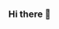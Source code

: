 ### Hi there 👋

<!--
**ThakurShubhamSingh/ThakurShubhamSingh** is a ✨ _special_ ✨ repository because its `README.md` (this file) appears on your GitHub profile.

Here are some ideas to get you started:

- 🔭 I’m currently working on Digichum infotech
- 🌱 I’m currently learning java spring boot
- 👯 I’m looking to collaborate on IT Sector
- 🤔 I’m looking for help with Needy People
- 💬 Ask me about My hobbies
- 📫 How to reach me: ...
- 😄 Pronouns: ...
- ⚡ Fun fact: ...
-->
